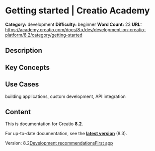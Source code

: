 # Getting started | Creatio Academy

**Category:** development **Difficulty:** beginner **Word Count:** 23 **URL:**
https://academy.creatio.com/docs/8.x/dev/development-on-creatio-platform/8.2/category/getting-started

## Description

## Key Concepts

## Use Cases

building applications, custom development, API integration

## Content

This is documentation for Creatio **8.2**.

For up-to-date documentation, see the
**[latest version](/docs/8.x/dev/development-on-creatio-platform/category/getting-started)**
(8.3).

Version:
8.2[Development recommendations](/docs/8.x/dev/development-on-creatio-platform/8.2/getting-started/development-recommendations)[First app](/docs/8.x/dev/development-on-creatio-platform/8.2/category/first-app)
